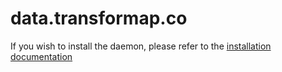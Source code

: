 # data.transformap.co

If you wish to install the daemon, please refer to the [installation documentation](/viewdocs/install)
